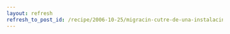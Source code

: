 ```yaml
---
layout: refresh
refresh_to_post_id: /recipe/2006-10-25/migracin-cutre-de-una-instalacin-a-un-disco-duro-nuevo.html
---
```

